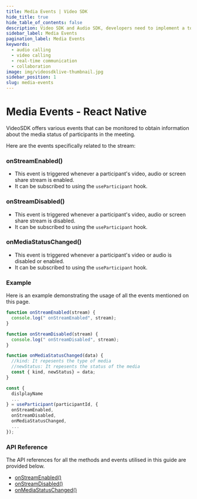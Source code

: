 ```yaml
---
title: Media Events | Video SDK
hide_title: true
hide_table_of_contents: false
description: Video SDK and Audio SDK, developers need to implement a token server. This requires efforts on both the front-end and backend.
sidebar_label: Media Events
pagination_label: Media Events
keywords:
  - audio calling
  - video calling
  - real-time communication 
  - collaboration
image: img/videosdklive-thumbnail.jpg
sidebar_position: 1
slug: media-events
---
```


# Media Events - React Native

VideoSDK offers various events that can be monitored to obtain information about the media status of participants in the meeting.

Here are the events specifically related to the stream:

### onStreamEnabled()

- This event is triggered whenever a participant's video, audio or screen share stream is enabled.
- It can be subscribed to using the `useParticipant` hook.

### onStreamDisabled()

- This event is triggered whenever a participant's video, audio or screen share stream is disabled.
- It can be subscribed to using the `useParticipant` hook.

### onMediaStatusChanged()

- This event is triggered whenever a participant's video or audio is disabled or enabled.
- It can be subscribed to using the `useParticipant` hook.

### Example

Here is an example demonstrating the usage of all the events mentioned on this page.

```js
function onStreamEnabled(stream) {
  console.log(" onStreamEnabled", stream);
}

function onStreamDisabled(stream) {
  console.log(" onStreamDisabled", stream);
}

function onMediaStatusChanged(data) {
  //kind: It repesents the type of media
  //newStatus: It repesents the status of the media
  const { kind, newStatus} = data;
}

const {
  dislplayName
  ...
} = useParticipant(participantId, {
  onStreamEnabled,
  onStreamDisabled,
  onMediaStatusChanged,
  ...
});
```

### API Reference

The API references for all the methods and events utilised in this guide are provided below.

- [onStreamEnabled()](/react-native/api/sdk-reference/use-participant/events#onstreamenabled)
- [onStreamDisabled()](/react-native/api/sdk-reference/use-participant/events#onstreamdisabled)
- [onMediaStatusChanged()](/react-native/api/sdk-reference/use-participant/events#onmediastatuschanged)

